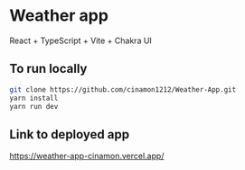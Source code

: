 # Weather app

React + TypeScript + Vite + Chakra UI

## To run locally

```bash
git clone https://github.com/cinamon1212/Weather-App.git
yarn install
yarn run dev
```

## Link to deployed app

https://weather-app-cinamon.vercel.app/
